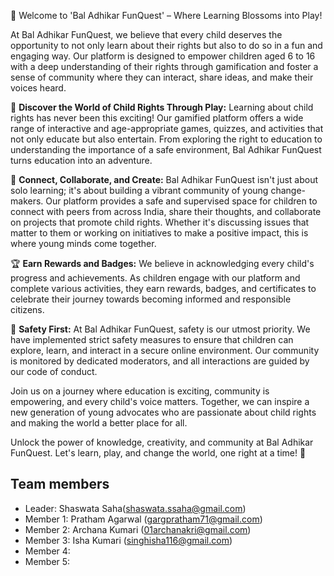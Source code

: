🌈 Welcome to 'Bal Adhikar FunQuest' – Where Learning Blossoms into Play!

At Bal Adhikar FunQuest, we believe that every child deserves the opportunity to not only learn about their rights but also to do so in a fun and engaging way. Our platform is designed to empower children aged 6 to 16 with a deep understanding of their rights through gamification and foster a sense of community where they can interact, share ideas, and make their voices heard.

🚀 **Discover the World of Child Rights Through Play:** Learning about child rights has never been this exciting! Our gamified platform offers a wide range of interactive and age-appropriate games, quizzes, and activities that not only educate but also entertain. From exploring the right to education to understanding the importance of a safe environment, Bal Adhikar FunQuest turns education into an adventure.

🤝 **Connect, Collaborate, and Create:** Bal Adhikar FunQuest isn't just about solo learning; it's about building a vibrant community of young change-makers. Our platform provides a safe and supervised space for children to connect with peers from across India, share their thoughts, and collaborate on projects that promote child rights. Whether it's discussing issues that matter to them or working on initiatives to make a positive impact, this is where young minds come together.

🏆 **Earn Rewards and Badges:** We believe in acknowledging every child's progress and achievements. As children engage with our platform and complete various activities, they earn rewards, badges, and certificates to celebrate their journey towards becoming informed and responsible citizens.

🔐 **Safety First:** At Bal Adhikar FunQuest, safety is our utmost priority. We have implemented strict safety measures to ensure that children can explore, learn, and interact in a secure online environment. Our community is monitored by dedicated moderators, and all interactions are guided by our code of conduct.

Join us on a journey where education is exciting, community is empowering, and every child's voice matters. Together, we can inspire a new generation of young advocates who are passionate about child rights and making the world a better place for all.

Unlock the power of knowledge, creativity, and community at Bal Adhikar FunQuest. Let's learn, play, and change the world, one right at a time! 🌟



##  Team members
*  Leader: Shaswata Saha(shaswata.ssaha@gmail.com)
*  Member 1: Pratham Agarwal (gargpratham71@gmail.com)
*  Member 2: Archana Kumari (01archanakri@gmail.com)
*  Member 3: Isha Kumari (singhisha116@gmail.com)
*  Member 4:
*  Member 5:
